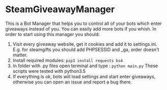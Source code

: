 # SteamGiveawayManager
This is a Bot Manager that helps you to control all of your bots which enter giveaways instead of you. You can easily add more bots if you whish. In order to start using this manager you should:

1. Visit every giveaway website, get it cookies and add it to settings.ini. E.g. for steamgifts you should add PHPSESSID and _ga, order doesn't matter.
2. Install required modules: ``pip3 install requests bs4``
3. In folder with .py files open terminal and type : ``python main.py`` These scripts were tested with python3.5
3. If everything is ok, bots will load settings and start enter giveaways, otherwise you can open an issue and report a bug there.
